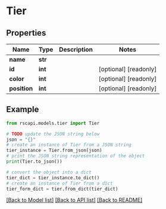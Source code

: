 # Tier


## Properties

Name | Type | Description | Notes
------------ | ------------- | ------------- | -------------
**name** | **str** |  | 
**id** | **int** |  | [optional] [readonly] 
**color** | **int** |  | [optional] [readonly] 
**position** | **int** |  | [optional] [readonly] 

## Example

```python
from rscapi.models.tier import Tier

# TODO update the JSON string below
json = "{}"
# create an instance of Tier from a JSON string
tier_instance = Tier.from_json(json)
# print the JSON string representation of the object
print(Tier.to_json())

# convert the object into a dict
tier_dict = tier_instance.to_dict()
# create an instance of Tier from a dict
tier_form_dict = tier.from_dict(tier_dict)
```
[[Back to Model list]](../README.md#documentation-for-models) [[Back to API list]](../README.md#documentation-for-api-endpoints) [[Back to README]](../README.md)


